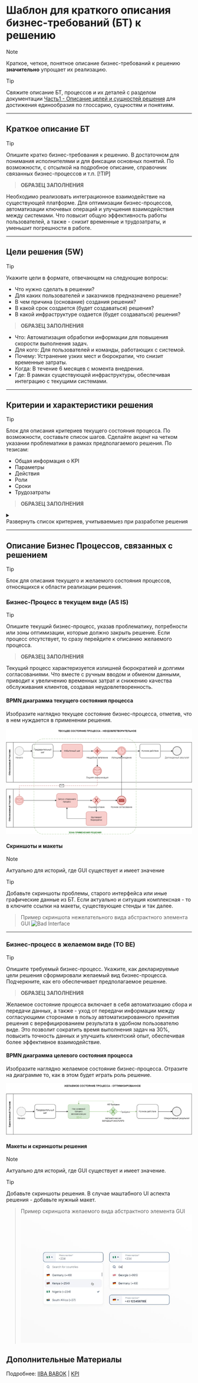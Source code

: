# Шаблон для краткого описания бизнес-требований (БТ) к решению
> [!NOTE]
>Краткое, четкое, понятное описание бизнес-требований к решению **значительно** упрощает их реализацию.

>[!TIP]
>Свяжите описание БТ, процессов и их деталей с разделом документации [Часть1 - Описание целей и сущностей решения](https://github.com/archdocspec/featuredocumentation/blob/main/FeatureTemplate/1_TEMPLATE_Solution_Description_Objectives_Entities.md "Описание целей и сущностей решения") для достижения единообразия по глоссарию, сущностям и понятиям.

____


## Краткое описание БТ
>[!TIP]
>Опишите кратко бизнес-требования к решению. В достаточном для понимания исполнителями и для фиксации основных понятий. По возможности, с отсылкой на подробное описание, справочник связанных бизнес-процессов и т.п.
>[!TIP]

>**ОБРАЗЕЦ ЗАПОЛНЕНИЯ**

Необходимо реализовать интеграционное взаимодействие на существующей платформе.
Для оптимизации бизнес-процессов, автоматизации ключевых операций и улучшения взаимодействия между системами.
Что повысит общую эффективность работы пользователей, а также - снизит временные и трудозатраты, и уменьшит погрешности в работе.
____

## Цели решения (5W)

>[!TIP]
>Укажите цели в формате, отвечающем на следующие вопросы:

- Что нужно сделать в решении?
- Для каких пользователей и заказчиков предназначено решение?
- В чем причина (основание) создания решения?
- В какой срок создается (будет создаваться)  решения?
- В какой инфраструктуре оздается (будет создаваться)  решения?

>**ОБРАЗЕЦ ЗАПОЛНЕНИЯ**

* Что: Автоматизация обработки информации для повышения скорости выполнения задач.
* Для кого: Для пользователей и команды, работающих с системой.
* Почему: Устранение узких мест и бюрократии, что снизит временные затраты.
* Когда: В течение 6 месяцев с момента внедрения.
* Где: В рамках существующей инфраструктуры, обеспечивая интеграцию с текущими системами.

____

## Критерии и характеристики решения

>[!TIP]
>Блок для описания критериев текущего состояния процесса. По возможности, составьте список шагов. Сделайте акцент на четком указании проблематики в рамках предполагаемого решения. По тезисам:

- Общая информация о KPI
- Параметры
- Действия
- Роли
- Сроки
- Трудозатраты

>**ОБРАЗЕЦ ЗАПОЛНЕНИЯ**

<details>
<summary><br>Развернуть список критериев, учитываемыез при разработке решения </br></summary>

1. **KPI**
   Ключевые показатели эффективности (KPI) будут включать сокращение времени обработки заказов на 30%, увеличение точности данных до 95% и повышение уровня удовлетворенности клиентов до 90% в течение 6 месяцев после внедрения.

2. **Контрольные метрики**
   Метрики решения будут включать скорость обработки данных, количество автоматизированных операций, уровень интеграции с существующими системами и частоту обновления информации, прирост производительности.

3. **Необходимые действия при внедрении решения**
   Действия включают автоматизацию этапов обработки заказов, интеграцию с CRM-системами, обучение пользователей новым процессам и регулярный мониторинг производительности для выявления и устранения узких мест.

4. **Роли при  внедрении решения**
   Роли в проекте будут включать ПО для управления разработкой, бизнес-аналитиков для сбора требований, разработчиков для реализации решения, тестировщиков для проверки функциональности и менеджеров для координации внедрения и обучения пользователей.

5. **Тайминги**
   Тайминги проекта предполагают завершение этапа анализа требований в течение 1 месяца, разработку и тестирование решения в течение 3 месяцев и внедрение с обучением пользователей в течение 2 месяцев.

6. **Трудозатраты**
    Трудозатраты будут включать оценку времени, необходимого для анализа требований, разработки, тестирования и внедрения решения, а также время, затрачиваемое на обучение пользователей и поддержку системы после запуска.

7. **Нагрузка**
    Загрузка на систему будет оцениваться по количеству одновременно обрабатываемых заказов, ожидается, что система должна выдерживать до 500 запросов в час без снижения производительности. Это обеспечит стабильную работу даже в пиковые часы.

8. **Аудитория**
    Аудитория решения включает сотрудников компании, работающих с системой обработки заказов, менеджеров по продажам, а также клиентов, которые будут взаимодействовать с обновленным интерфейсом. Обучение пользователей будет направлено на повышение их квалификации и уверенности в использовании новой системы.

</details>

____

## Описание Бизнес Процессов, связанных с решением

>[!TIP]
>Блок для описания текущего и желаемого состояния процессов, относящихся к области реализации решения.

### Бизнес-Процесс в текущем виде (AS IS)

>[!TIP]
>Опишите текущий бизнес-процесс, указав проблематику, потребности или зоны оптимизации, которые должно закрыть решение.
Если процесс отсутствует, то сразу перейдите к описанию желаемого процесса.

>**ОБРАЗЕЦ ЗАПОЛНЕНИЯ**

Текущий процесс характеризуется излишней бюрократией и долгими согласованиями.
Что вместе с ручным вводом и обменом данными, приводит к увеличению временных затрат и снижению качества обслуживания клиентов, создавая неудовлетворенность.

#### BPMN диаграмма текущего состояния процесса
Изобразите наглядно текущее состояние бизнес-процесса, отметив, что в нем нуждается в применении решения.

![BPMN AS IS](https://github.com/archdocspec/featuredocumentation/blob/main/FeatureTemplate/Assets/Bad_Process.png)

#### Скриншоты и макеты
> [!NOTE]
>Актуально для историй, где GUI существует и имеет значение 

>[!TIP]
>Добавьте скриншоты проблемы, старого интерфейса или иные графические данные из БТ.
Если актуально и ситуация комплексная - то в ключите ссылки на макеты, существующие стенды и так далее.

>Пример скриншота нежелательного вида абстрактного элемента GUI
>![Bad Interface](https://github.com/archdocspec/featuredocumentation/blob/main/FeatureTemplate/Assets/BadUI_Phone_Selector.gif)

___________________________________

### Бизнес-процесс в желаемом виде (TO BE)

>[!TIP]
>Опишите требуемый бизнес-процесс. Укажите, как декларируемые цели решения сформировали желаемый вид бизнес-процесса. Подчеркните, как его обеспечивает предполагаемое решение.

>**ОБРАЗЕЦ ЗАПОЛНЕНИЯ**

Желаемое состояние процесса включает в себя автоматизацию сбора и передачи данных, а также - уход от передачи информации между согласующими сторонами в пользу автоматизированного принятия решения с верефицированием результата в удобном пользователю виде.
Это позволит сократить время выполнения задач на 30%, повысить точность данных и улучшить клиентский опыт, обеспечивая более эффективное взаимодействие.


#### BPMN диаграмма целевого состояния процесса

Изобразите наглядно желаемое состояние бизнес-процесса.
Отразите на диаграмме то, как в этом будет играть роль решение.

![BPMN TO BE](https://github.com/archdocspec/featuredocumentation/blob/main/FeatureTemplate/Assets/Good_Process.png)

#### Макеты и скриншоты решения

> [!NOTE]
>Актуально для историй, где GUI существует и имеет значение.

>[!TIP]
>Добавьте скриншоты решения.
В случае маштабного UI аспекта решения - добавьте нужный макет.

>Пример скриншота желаемого вида абстрактного элемента GUI
>![Good](https://github.com/archdocspec/featuredocumentation/blob/main/FeatureTemplate/Assets/goodui.jpg)

## Дополнительные Материалы

Подробнее: [IIBA BABOK](https://www.iiba.org/career-resources/a-business-analysis-professionals-foundation-for-success/babok/) | [KPI](https://developers.sber.ru/help/business-development/what-is-kpi)

